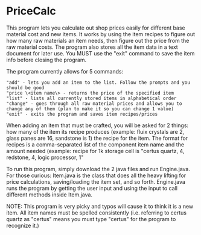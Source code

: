 # PriceCalc

This program lets you calculate out shop prices easily for different base material cost and new items. It works by using the item recipes to figure out how many raw materials an item needs, then figure out the price from the raw material costs. The program also stores all the item data in a text document for later use. You MUST use the "exit" command to save the item info before closing the program.

The program currently allows for 5 commands:

	"add" - lets you add an item to the list. Follow the prompts and you should be good
	"price \<item name\> - returns the price of the specified item
	"list" - lists all currently stored items in alphabetical order
	"change" - goes through all raw material prices and allows you to change any of them (plan to make it so you can change 1 value)
	"exit" - exits the program and saves item recipes/prices
  
When adding an item that must be crafted, you will be asked for 2 things:
	how many of the item its recipe produces (example: fluix crystals are 2, glass panes are 16, sandstone is 1)
	the recipe for the item. The format for recipes is a comma-separated list of the component item name and the amount needed
		(example: recipe for 1k storage cell is "certus quartz, 4, redstone, 4, logic processor, 1"

To run this program, simply download the 2 java files and run Engine.java. 
For those curious: Item.java is the class that does all the heavy lifting for price calculations, saving/loading the item set, and so forth. Engine.java runs the program by getting the user input and using the input to call different methods inside Item.java.

NOTE: This program is very picky and typos will cause it to think it is a new item. All item names must be spelled consistently (i.e. referring to certus quartz as "certus" means you must type "certus" for the program to recognize it.)
